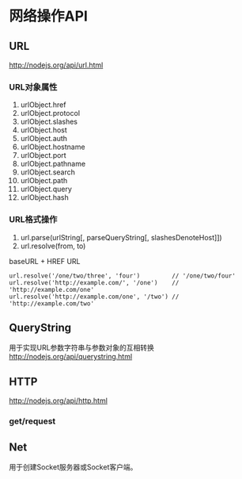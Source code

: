 # 网络操作API

## URL
http://nodejs.org/api/url.html

### URL对象属性
1. urlObject.href
2. urlObject.protocol
3. urlObject.slashes
4. urlObject.host
5. urlObject.auth
6. urlObject.hostname
7. urlObject.port
8. urlObject.pathname
9. urlObject.search
10. urlObject.path
11. urlObject.query
12. urlObject.hash

### URL格式操作
1. url.parse(urlString[, parseQueryString[, slashesDenoteHost]])
2. url.resolve(from, to)

baseURL + HREF URL
```
url.resolve('/one/two/three', 'four')         // '/one/two/four'
url.resolve('http://example.com/', '/one')    // 'http://example.com/one'
url.resolve('http://example.com/one', '/two') // 'http://example.com/two'
```


## QueryString
用于实现URL参数字符串与参数对象的互相转换  
http://nodejs.org/api/querystring.html



## HTTP
http://nodejs.org/api/http.html
### get/request

## Net
用于创建Socket服务器或Socket客户端。  
